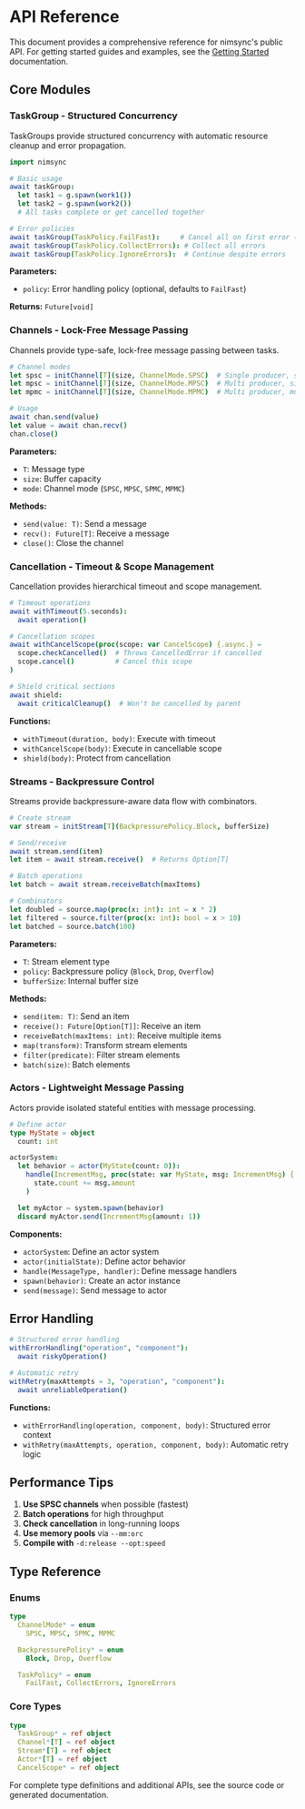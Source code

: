 # API Reference

This document provides a comprehensive reference for nimsync's public API. For getting started guides and examples, see the [Getting Started](getting_started.md) documentation.

## Core Modules

### TaskGroup - Structured Concurrency

TaskGroups provide structured concurrency with automatic resource cleanup and error propagation.

```nim
import nimsync

# Basic usage
await taskGroup:
  let task1 = g.spawn(work1())
  let task2 = g.spawn(work2())
  # All tasks complete or get cancelled together

# Error policies
await taskGroup(TaskPolicy.FailFast):     # Cancel all on first error (default)
await taskGroup(TaskPolicy.CollectErrors): # Collect all errors
await taskGroup(TaskPolicy.IgnoreErrors):  # Continue despite errors
```

**Parameters:**
- `policy`: Error handling policy (optional, defaults to `FailFast`)

**Returns:** `Future[void]`

### Channels - Lock-Free Message Passing

Channels provide type-safe, lock-free message passing between tasks.

```nim
# Channel modes
let spsc = initChannel[T](size, ChannelMode.SPSC)  # Single producer, single consumer (fastest)
let mpsc = initChannel[T](size, ChannelMode.MPSC)  # Multi producer, single consumer
let mpmc = initChannel[T](size, ChannelMode.MPMC)  # Multi producer, multi consumer

# Usage
await chan.send(value)
let value = await chan.recv()
chan.close()
```

**Parameters:**
- `T`: Message type
- `size`: Buffer capacity
- `mode`: Channel mode (`SPSC`, `MPSC`, `SPMC`, `MPMC`)

**Methods:**
- `send(value: T)`: Send a message
- `recv(): Future[T]`: Receive a message
- `close()`: Close the channel

### Cancellation - Timeout & Scope Management

Cancellation provides hierarchical timeout and scope management.

```nim
# Timeout operations
await withTimeout(5.seconds):
  await operation()

# Cancellation scopes
await withCancelScope(proc(scope: var CancelScope) {.async.} =
  scope.checkCancelled()  # Throws CancelledError if cancelled
  scope.cancel()          # Cancel this scope
)

# Shield critical sections
await shield:
  await criticalCleanup()  # Won't be cancelled by parent
```

**Functions:**
- `withTimeout(duration, body)`: Execute with timeout
- `withCancelScope(body)`: Execute in cancellable scope
- `shield(body)`: Protect from cancellation

### Streams - Backpressure Control

Streams provide backpressure-aware data flow with combinators.

```nim
# Create stream
var stream = initStream[T](BackpressurePolicy.Block, bufferSize)

# Send/receive
await stream.send(item)
let item = await stream.receive()  # Returns Option[T]

# Batch operations
let batch = await stream.receiveBatch(maxItems)

# Combinators
let doubled = source.map(proc(x: int): int = x * 2)
let filtered = source.filter(proc(x: int): bool = x > 10)
let batched = source.batch(100)
```

**Parameters:**
- `T`: Stream element type
- `policy`: Backpressure policy (`Block`, `Drop`, `Overflow`)
- `bufferSize`: Internal buffer size

**Methods:**
- `send(item: T)`: Send an item
- `receive(): Future[Option[T]]`: Receive an item
- `receiveBatch(maxItems: int)`: Receive multiple items
- `map(transform)`: Transform stream elements
- `filter(predicate)`: Filter stream elements
- `batch(size)`: Batch elements

### Actors - Lightweight Message Passing

Actors provide isolated stateful entities with message processing.

```nim
# Define actor
type MyState = object
  count: int

actorSystem:
  let behavior = actor(MyState(count: 0)):
    handle(IncrementMsg, proc(state: var MyState, msg: IncrementMsg) {.async.} =
      state.count += msg.amount
    )

  let myActor = system.spawn(behavior)
  discard myActor.send(IncrementMsg(amount: 1))
```

**Components:**
- `actorSystem`: Define an actor system
- `actor(initialState)`: Define actor behavior
- `handle(MessageType, handler)`: Define message handlers
- `spawn(behavior)`: Create an actor instance
- `send(message)`: Send message to actor

## Error Handling

```nim
# Structured error handling
withErrorHandling("operation", "component"):
  await riskyOperation()

# Automatic retry
withRetry(maxAttempts = 3, "operation", "component"):
  await unreliableOperation()
```

**Functions:**
- `withErrorHandling(operation, component, body)`: Structured error context
- `withRetry(maxAttempts, operation, component, body)`: Automatic retry logic

## Performance Tips

1. **Use SPSC channels** when possible (fastest)
2. **Batch operations** for high throughput
3. **Check cancellation** in long-running loops
4. **Use memory pools** via `--mm:orc`
5. **Compile with** `-d:release --opt:speed`

## Type Reference

### Enums

```nim
type
  ChannelMode* = enum
    SPSC, MPSC, SPMC, MPMC

  BackpressurePolicy* = enum
    Block, Drop, Overflow

  TaskPolicy* = enum
    FailFast, CollectErrors, IgnoreErrors
```

### Core Types

```nim
type
  TaskGroup* = ref object
  Channel*[T] = ref object
  Stream*[T] = ref object
  Actor*[T] = ref object
  CancelScope* = ref object
```

For complete type definitions and additional APIs, see the source code or generated documentation.